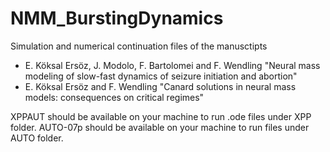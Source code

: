 # NMM_BurstingDynamics
Simulation and numerical continuation files of the manusctipts
* E. Köksal Ersöz, J. Modolo, F. Bartolomei and F. Wendling "Neural mass modeling of slow-fast dynamics of seizure initiation and abortion"
* E. Köksal Ersöz and F. Wendling "Canard solutions in neural mass models: consequences on critical regimes"

XPPAUT should be available on your machine to run .ode files under XPP folder.
AUTO-07p should be available on your machine to run files under AUTO folder.
